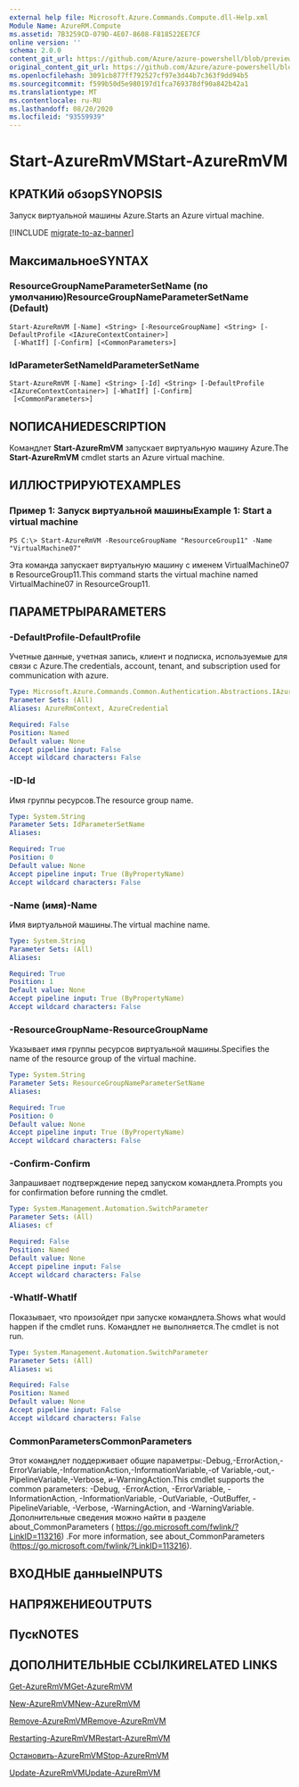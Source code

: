 ```yaml
---
external help file: Microsoft.Azure.Commands.Compute.dll-Help.xml
Module Name: AzureRM.Compute
ms.assetid: 7B3259CD-079D-4E07-8608-F818522EE7CF
online version: ''
schema: 2.0.0
content_git_url: https://github.com/Azure/azure-powershell/blob/preview/src/ResourceManager/Compute/Stack/Commands.Compute/help/Start-AzureRmVM.md
original_content_git_url: https://github.com/Azure/azure-powershell/blob/preview/src/ResourceManager/Compute/Stack/Commands.Compute/help/Start-AzureRmVM.md
ms.openlocfilehash: 3091cb877ff792527cf97e3d44b7c363f9dd94b5
ms.sourcegitcommit: f599b50d5e980197d1fca769378df90a842b42a1
ms.translationtype: MT
ms.contentlocale: ru-RU
ms.lasthandoff: 08/20/2020
ms.locfileid: "93559939"
---
```

# <span data-ttu-id="3b8a8-101">Start-AzureRmVM</span><span class="sxs-lookup"><span data-stu-id="3b8a8-101">Start-AzureRmVM</span></span>

## <span data-ttu-id="3b8a8-102">КРАТКИй обзор</span><span class="sxs-lookup"><span data-stu-id="3b8a8-102">SYNOPSIS</span></span>
<span data-ttu-id="3b8a8-103">Запуск виртуальной машины Azure.</span><span class="sxs-lookup"><span data-stu-id="3b8a8-103">Starts an Azure virtual machine.</span></span>

[!INCLUDE [migrate-to-az-banner](../../includes/migrate-to-az-banner.md)]

## <span data-ttu-id="3b8a8-104">Максимальное</span><span class="sxs-lookup"><span data-stu-id="3b8a8-104">SYNTAX</span></span>

### <span data-ttu-id="3b8a8-105">ResourceGroupNameParameterSetName (по умолчанию)</span><span class="sxs-lookup"><span data-stu-id="3b8a8-105">ResourceGroupNameParameterSetName (Default)</span></span>
```
Start-AzureRmVM [-Name] <String> [-ResourceGroupName] <String> [-DefaultProfile <IAzureContextContainer>]
 [-WhatIf] [-Confirm] [<CommonParameters>]
```

### <span data-ttu-id="3b8a8-106">IdParameterSetName</span><span class="sxs-lookup"><span data-stu-id="3b8a8-106">IdParameterSetName</span></span>
```
Start-AzureRmVM [-Name] <String> [-Id] <String> [-DefaultProfile <IAzureContextContainer>] [-WhatIf] [-Confirm]
 [<CommonParameters>]
```

## <span data-ttu-id="3b8a8-107">NОПИСАНИЕ</span><span class="sxs-lookup"><span data-stu-id="3b8a8-107">DESCRIPTION</span></span>
<span data-ttu-id="3b8a8-108">Командлет **Start-AzureRmVM** запускает виртуальную машину Azure.</span><span class="sxs-lookup"><span data-stu-id="3b8a8-108">The **Start-AzureRmVM** cmdlet starts an Azure virtual machine.</span></span>

## <span data-ttu-id="3b8a8-109">ИЛЛЮСТРИРУЮТ</span><span class="sxs-lookup"><span data-stu-id="3b8a8-109">EXAMPLES</span></span>

### <span data-ttu-id="3b8a8-110">Пример 1: Запуск виртуальной машины</span><span class="sxs-lookup"><span data-stu-id="3b8a8-110">Example 1: Start a virtual machine</span></span>
```
PS C:\> Start-AzureRmVM -ResourceGroupName "ResourceGroup11" -Name "VirtualMachine07"
```

<span data-ttu-id="3b8a8-111">Эта команда запускает виртуальную машину с именем VirtualMachine07 в ResourceGroup11.</span><span class="sxs-lookup"><span data-stu-id="3b8a8-111">This command starts the virtual machine named VirtualMachine07 in ResourceGroup11.</span></span>

## <span data-ttu-id="3b8a8-112">ПАРАМЕТРЫ</span><span class="sxs-lookup"><span data-stu-id="3b8a8-112">PARAMETERS</span></span>

### <span data-ttu-id="3b8a8-113">-DefaultProfile</span><span class="sxs-lookup"><span data-stu-id="3b8a8-113">-DefaultProfile</span></span>
<span data-ttu-id="3b8a8-114">Учетные данные, учетная запись, клиент и подписка, используемые для связи с Azure.</span><span class="sxs-lookup"><span data-stu-id="3b8a8-114">The credentials, account, tenant, and subscription used for communication with azure.</span></span>

```yaml
Type: Microsoft.Azure.Commands.Common.Authentication.Abstractions.IAzureContextContainer
Parameter Sets: (All)
Aliases: AzureRmContext, AzureCredential

Required: False
Position: Named
Default value: None
Accept pipeline input: False
Accept wildcard characters: False
```

### <span data-ttu-id="3b8a8-115">-ID</span><span class="sxs-lookup"><span data-stu-id="3b8a8-115">-Id</span></span>
<span data-ttu-id="3b8a8-116">Имя группы ресурсов.</span><span class="sxs-lookup"><span data-stu-id="3b8a8-116">The resource group name.</span></span>

```yaml
Type: System.String
Parameter Sets: IdParameterSetName
Aliases: 

Required: True
Position: 0
Default value: None
Accept pipeline input: True (ByPropertyName)
Accept wildcard characters: False
```

### <span data-ttu-id="3b8a8-117">-Name (имя)</span><span class="sxs-lookup"><span data-stu-id="3b8a8-117">-Name</span></span>
<span data-ttu-id="3b8a8-118">Имя виртуальной машины.</span><span class="sxs-lookup"><span data-stu-id="3b8a8-118">The virtual machine name.</span></span>

```yaml
Type: System.String
Parameter Sets: (All)
Aliases: 

Required: True
Position: 1
Default value: None
Accept pipeline input: True (ByPropertyName)
Accept wildcard characters: False
```

### <span data-ttu-id="3b8a8-119">-ResourceGroupName</span><span class="sxs-lookup"><span data-stu-id="3b8a8-119">-ResourceGroupName</span></span>
<span data-ttu-id="3b8a8-120">Указывает имя группы ресурсов виртуальной машины.</span><span class="sxs-lookup"><span data-stu-id="3b8a8-120">Specifies the name of the resource group of the virtual machine.</span></span>

```yaml
Type: System.String
Parameter Sets: ResourceGroupNameParameterSetName
Aliases: 

Required: True
Position: 0
Default value: None
Accept pipeline input: True (ByPropertyName)
Accept wildcard characters: False
```

### <span data-ttu-id="3b8a8-121">-Confirm</span><span class="sxs-lookup"><span data-stu-id="3b8a8-121">-Confirm</span></span>
<span data-ttu-id="3b8a8-122">Запрашивает подтверждение перед запуском командлета.</span><span class="sxs-lookup"><span data-stu-id="3b8a8-122">Prompts you for confirmation before running the cmdlet.</span></span>

```yaml
Type: System.Management.Automation.SwitchParameter
Parameter Sets: (All)
Aliases: cf

Required: False
Position: Named
Default value: None
Accept pipeline input: False
Accept wildcard characters: False
```

### <span data-ttu-id="3b8a8-123">-WhatIf</span><span class="sxs-lookup"><span data-stu-id="3b8a8-123">-WhatIf</span></span>
<span data-ttu-id="3b8a8-124">Показывает, что произойдет при запуске командлета.</span><span class="sxs-lookup"><span data-stu-id="3b8a8-124">Shows what would happen if the cmdlet runs.</span></span> <span data-ttu-id="3b8a8-125">Командлет не выполняется.</span><span class="sxs-lookup"><span data-stu-id="3b8a8-125">The cmdlet is not run.</span></span>

```yaml
Type: System.Management.Automation.SwitchParameter
Parameter Sets: (All)
Aliases: wi

Required: False
Position: Named
Default value: None
Accept pipeline input: False
Accept wildcard characters: False
```

### <span data-ttu-id="3b8a8-126">CommonParameters</span><span class="sxs-lookup"><span data-stu-id="3b8a8-126">CommonParameters</span></span>
<span data-ttu-id="3b8a8-127">Этот командлет поддерживает общие параметры:-Debug,-ErrorAction,-ErrorVariable,-InformationAction,-InformationVariable,-of Variable,-out,-PipelineVariable,-Verbose, и-WarningAction.</span><span class="sxs-lookup"><span data-stu-id="3b8a8-127">This cmdlet supports the common parameters: -Debug, -ErrorAction, -ErrorVariable, -InformationAction, -InformationVariable, -OutVariable, -OutBuffer, -PipelineVariable, -Verbose, -WarningAction, and -WarningVariable.</span></span> <span data-ttu-id="3b8a8-128">Дополнительные сведения можно найти в разделе about_CommonParameters ( https://go.microsoft.com/fwlink/?LinkID=113216) .</span><span class="sxs-lookup"><span data-stu-id="3b8a8-128">For more information, see about_CommonParameters (https://go.microsoft.com/fwlink/?LinkID=113216).</span></span>

## <span data-ttu-id="3b8a8-129">ВХОДНЫЕ данные</span><span class="sxs-lookup"><span data-stu-id="3b8a8-129">INPUTS</span></span>

## <span data-ttu-id="3b8a8-130">НАПРЯЖЕНИЕ</span><span class="sxs-lookup"><span data-stu-id="3b8a8-130">OUTPUTS</span></span>

## <span data-ttu-id="3b8a8-131">Пуск</span><span class="sxs-lookup"><span data-stu-id="3b8a8-131">NOTES</span></span>

## <span data-ttu-id="3b8a8-132">ДОПОЛНИТЕЛЬНЫЕ ССЫЛКИ</span><span class="sxs-lookup"><span data-stu-id="3b8a8-132">RELATED LINKS</span></span>

[<span data-ttu-id="3b8a8-133">Get-AzureRmVM</span><span class="sxs-lookup"><span data-stu-id="3b8a8-133">Get-AzureRmVM</span></span>](./Get-AzureRmVM.md)

[<span data-ttu-id="3b8a8-134">New-AzureRmVM</span><span class="sxs-lookup"><span data-stu-id="3b8a8-134">New-AzureRmVM</span></span>](./New-AzureRmVM.md)

[<span data-ttu-id="3b8a8-135">Remove-AzureRmVM</span><span class="sxs-lookup"><span data-stu-id="3b8a8-135">Remove-AzureRmVM</span></span>](./Remove-AzureRmVM.md)

[<span data-ttu-id="3b8a8-136">Restarting-AzureRmVM</span><span class="sxs-lookup"><span data-stu-id="3b8a8-136">Restart-AzureRmVM</span></span>](./Restart-AzureRmVM.md)

[<span data-ttu-id="3b8a8-137">Остановить-AzureRmVM</span><span class="sxs-lookup"><span data-stu-id="3b8a8-137">Stop-AzureRmVM</span></span>](./Stop-AzureRmVM.md)

[<span data-ttu-id="3b8a8-138">Update-AzureRmVM</span><span class="sxs-lookup"><span data-stu-id="3b8a8-138">Update-AzureRmVM</span></span>](./Update-AzureRmVM.md)


